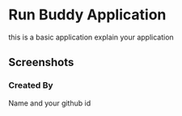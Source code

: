 # Run Buddy Application
this is a basic application 
explain your application 

## Screenshots 

### Created By 
Name and your github id  

